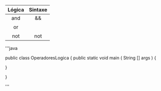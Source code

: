 | Lógica | Sintaxe |
|:--:|:--:|
| and  | &&  | 
| or | <H3>||</H3> | 
| not | not  | 


'''java 

public class OperadoresLogica {
public static void main ( String [] args ) {






}

}




'''